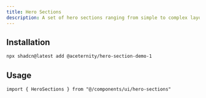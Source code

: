 ```yaml
---
title: Hero Sections
description: A set of hero sections ranging from simple to complex layouts
---
```


## Installation

```bash
npx shadcn@latest add @aceternity/hero-section-demo-1
```

## Usage

```tsx showLineNumbers
import { HeroSections } from "@/components/ui/hero-sections"
```
